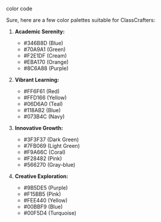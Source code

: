 color code

Sure, here are a few color palettes suitable for ClassCrafters:

1. **Academic Serenity:**

   - #346B8D (Blue)
   - #70A9A1 (Green)
   - #F2E1DF (Cream)
   - #EBA170 (Orange)
   - #8C6A88 (Purple)

2. **Vibrant Learning:**

   - #FF6F61 (Red)
   - #FFD166 (Yellow)
   - #06D6A0 (Teal)
   - #118AB2 (Blue)
   - #073B4C (Navy)

3. **Innovative Growth:**

   - #3F3F37 (Dark Green)
   - #7FB069 (Light Green)
   - #F9A66C (Coral)
   - #F28482 (Pink)
   - #566270 (Gray-blue)

4. **Creative Exploration:**
   - #9B5DE5 (Purple)
   - #F15BB5 (Pink)
   - #FEE440 (Yellow)
   - #00BBF9 (Blue)
   - #00F5D4 (Turquoise)
